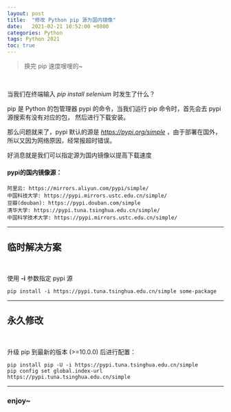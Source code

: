 ```yaml
---
layout: post
title:  "修改 Python pip 源为国内镜像"
date:   2021-02-21 10:52:00 +0800
categories: Python 
tags: Python 2021 
toc: true
---
```


> 换完 pip 速度嗖嗖的~

<br>

当我们在终端输入 *pip install selenium* 时发生了什么？

pip 是 Python 的包管理器 pypi 的命令，当我们运行 pip 命令时，首先会去 pypi 源搜索有没有对应的包，
然后进行下载安装。

那么问题就来了，pypi 默认的源是 *https://pypi.org/simple* ，由于部署在国外，
所以又因为网络原因，经常报超时错误。

好消息就是我们可以指定源为国内镜像以提高下载速度

#### pypi的国内镜像源：
```
阿里云: https://mirrors.aliyun.com/pypi/simple/
中国科技大学: https://pypi.mirrors.ustc.edu.cn/simple/
豆瓣(douban): https://pypi.douban.com/simple
清华大学: https://pypi.tuna.tsinghua.edu.cn/simple/
中国科学技术大学: https://pypi.mirrors.ustc.edu.cn/simple/
```
---
## 临时解决方案
<br>

使用 **-i** 参数指定 pypi 源
```shell
pip install -i https://pypi.tuna.tsinghua.edu.cn/simple some-package
```
---
## 永久修改
<br>

升级 pip 到最新的版本 (>=10.0.0) 后进行配置：

```shell
pip install pip -U -i https://pypi.tuna.tsinghua.edu.cn/simple
pip config set global.index-url https://pypi.tuna.tsinghua.edu.cn/simple
```
---
### enjoy~